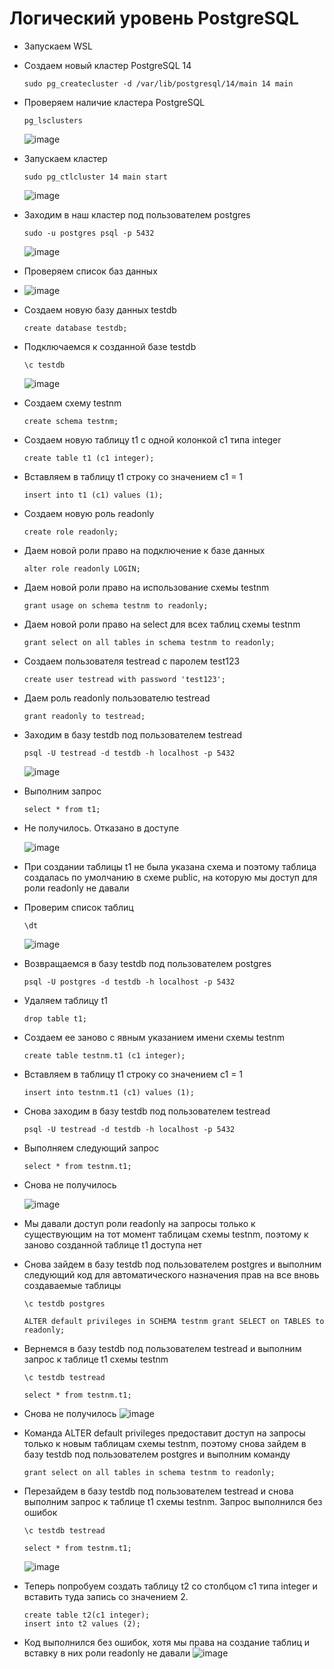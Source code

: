 
# Логический уровень PostgreSQL
* Запускаем WSL
* Создаем новый кластер PostgreSQL 14
  ```
  sudo pg_createcluster -d /var/lib/postgresql/14/main 14 main
  ```
* Проверяем наличие кластера PostgreSQL
  ```
  pg_lsclusters
  ```
  ![image](https://github.com/user-attachments/assets/fd4d1ef2-95b9-4f3f-b870-a6df46b3d9ec)

* Запускаем кластер
  ```
  sudo pg_ctlcluster 14 main start
  ```
  ![image](https://github.com/user-attachments/assets/15ce4ae5-a822-418f-a62d-1fefdb75845d)
* Заходим в наш кластер под пользователем postgres
  ```
  sudo -u postgres psql -p 5432
  ```
  ![image](https://github.com/user-attachments/assets/3a6b70cd-d332-4ac5-8b62-69c4483848fc)
* Проверяем список баз данных
* 
  ![image](https://github.com/user-attachments/assets/50ef9fa1-8dd5-411a-b4a6-46a88a1bf2d6)
* Создаем новую базу данных testdb
  ```
  create database testdb;
  ```
* Подключаемся к созданной базе testdb
  ```
  \c testdb
  ```
  ![image](https://github.com/user-attachments/assets/422c22c7-0b87-49b4-b18b-2142662de940)
* Создаем схему testnm
  ```
  create schema testnm;
  ```
* Создаем новую таблицу t1 с одной колонкой c1 типа integer
  ```
  create table t1 (c1 integer);
  ```
* Вставляем в таблицу t1 строку со значением c1 = 1
  ```
  insert into t1 (c1) values (1);
  ```
* Создаем новую роль readonly
  ```
  create role readonly;
  ```
* Даем новой роли право на подключение к базе данных
  ```
  alter role readonly LOGIN;
  ```
* Даем новой роли право на использование схемы testnm
  ```
  grant usage on schema testnm to readonly;
  ```
* Даем новой роли право на select для всех таблиц схемы testnm
  ```
  grant select on all tables in schema testnm to readonly;
  ```
* Создаем пользователя testread с паролем test123
  ```
  create user testread with password 'test123';
  ```
* Даем роль readonly пользователю testread
  ```
  grant readonly to testread;
  ```
* Заходим в базу testdb под пользователем testread
  ```
  psql -U testread -d testdb -h localhost -p 5432
  ```
  ![image](https://github.com/user-attachments/assets/fa13f262-e041-4c0b-888d-c3515fb1d547)

* Выполним запрос
  ```
  select * from t1;
  ```
* Не получилось. Отказано в доступе
  
  ![image](https://github.com/user-attachments/assets/c9d67ef4-40c9-4f4f-935f-0a86700e300a)

* При создании таблицы t1 не была указана схема и поэтому таблица создалась по умолчанию в схеме public, на которую мы доступ для роли readonly не давали
* Проверим список таблиц
  ```
  \dt
  ```
  ![image](https://github.com/user-attachments/assets/68078f6b-debc-4dfb-b77b-657a987952a7)

* Возвращаемся в базу testdb под пользователем postgres
  ```
  psql -U postgres -d testdb -h localhost -p 5432
  ```
* Удаляем таблицу t1
  ```
  drop table t1;
  ```
* Создаем ее заново с явным указанием имени схемы testnm
  ```
  create table testnm.t1 (c1 integer);
  ```
* Вставляем в таблицу t1 строку со значением c1 = 1
  ```
  insert into testnm.t1 (c1) values (1);
  ```
* Снова заходим в базу testdb под пользователем testread
  ```
  psql -U testread -d testdb -h localhost -p 5432
  ```
* Выполняем следующий запрос
  ```
  select * from testnm.t1;
  ```
* Снова не получилось
  
  ![image](https://github.com/user-attachments/assets/d714c971-3712-4e53-abb4-7d1cf5a2d11a)

* Мы давали доступ роли readonly на запросы только к существующим на тот момент таблицам схемы testnm, поэтому к заново созданной таблице t1 доступа нет
* Снова зайдем в базу testdb под пользователем postgres и выполним следующий код для автоматического назначения прав на все вновь создаваемые таблицы
  ```
  \c testdb postgres

  ALTER default privileges in SCHEMA testnm grant SELECT on TABLES to readonly; 
  ```
* Вернемся в базу testdb под пользователем testread и выполним запрос к таблице t1 схемы testnm
  ```
  \c testdb testread

  select * from testnm.t1;
  ```
* Снова не получилось
  ![image](https://github.com/user-attachments/assets/7d917e36-c8eb-4957-8c27-1138b667875f)
* Команда ALTER default privileges предоставит доступ на запросы только к новым таблицам схемы testnm, поэтому снова зайдем в базу testdb под пользователем postgres и выполним команду
  ```
  grant select on all tables in schema testnm to readonly;
  ```
* Перезайдем в базу testdb под пользователем testread и снова выполним запрос к таблице t1 схемы testnm. Запрос выполнился без ошибок
  ```
  \c testdb testread

  select * from testnm.t1;
  ```
  ![image](https://github.com/user-attachments/assets/8fdec72f-301c-4e97-b61d-d209d85b88ef)

* Теперь попробуем создать таблицу t2 со столбцом c1 типа integer и вставить туда запись со значением 2.
  ```
  create table t2(c1 integer);
  insert into t2 values (2);
  ```
* Код выполнился без ошибок, хотя мы права на создание таблиц и вставку в них роли readonly не давали
  ![image](https://github.com/user-attachments/assets/e85579fd-c5dc-490d-aa06-7cb358d29582)


